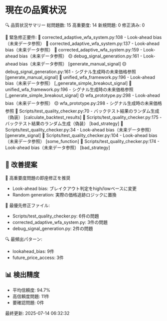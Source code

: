 # 現在の品質状況

🔍 品質状況サマリー
   総問題数: 15
   高重要度: 14
   新規問題: 0
   修正済み: 0

🚨 緊急修正要件:
   🔴 corrected_adaptive_wfa_system.py:108 - Look-ahead bias（未来データ参照）
   🔴 corrected_adaptive_wfa_system.py:137 - Look-ahead bias（未来データ参照）
   🔴 corrected_adaptive_wfa_system.py:159 - Look-ahead bias（未来データ参照）
   🟡 debug_signal_generation.py:161 - Look-ahead bias（未来データ参照） [generate_manual_signal]
   🟡 debug_signal_generation.py:161 - シグナル生成時の未来価格参照 [generate_manual_signal]
   🔴 unified_wfa_framework.py:196 - Look-ahead bias（未来データ参照） [_generate_simple_breakout_signal]
   🔴 unified_wfa_framework.py:196 - シグナル生成時の未来価格参照 [_generate_simple_breakout_signal]
   🟡 wfa_prototype.py:298 - Look-ahead bias（未来データ参照）
   🟡 wfa_prototype.py:298 - シグナル生成時の未来価格参照
   🔴 Scripts/test_quality_checker.py:70 - バックテスト結果のランダム生成（偽装） [calculate_backtest_results]
   🔴 Scripts/test_quality_checker.py:175 - バックテスト結果のランダム生成（偽装） [bad_strategy]
   🔴 Scripts/test_quality_checker.py:34 - Look-ahead bias（未来データ参照） [generate_signal]
   🔴 Scripts/test_quality_checker.py:104 - Look-ahead bias（未来データ参照） [some_function]
   🔴 Scripts/test_quality_checker.py:174 - Look-ahead bias（未来データ参照） [bad_strategy]

## 🎯 改善提案
🚨 高重要度問題の即座修正を推奨
   - Look-ahead bias: ブレイクアウト判定をhigh/lowベースに変更
   - Random generation: 実際の価格追跡ロジックに置換

📁 最優先修正ファイル:
   - Scripts/test_quality_checker.py: 6件の問題
   - corrected_adaptive_wfa_system.py: 3件の問題
   - debug_signal_generation.py: 2件の問題

🔍 最頻出パターン:
   - lookahead_bias: 9件
   - future_price_access: 3件

## 📊 検出精度
- 平均信頼度: 94.7%
- 高信頼度問題: 11件
- 要確認問題: 0件

最終更新: 2025-07-14 06:32:32
